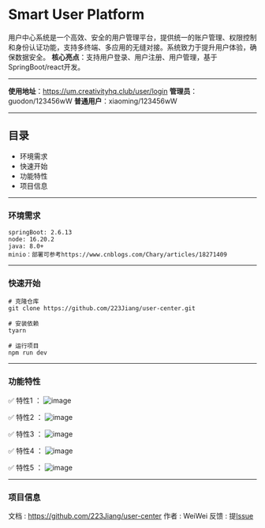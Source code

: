 # Smart User Platform

用户中心系统是一个高效、安全的用户管理平台，提供统一的账户管理、权限控制和身份认证功能，支持多终端、多应用的无缝对接。系统致力于提升用户体验，确保数据安全。
**核心亮点**：支持用户登录、用户注册、用户管理，基于SpringBoot/react开发。

---

**使用地址**：https://um.creativityhq.club/user/login
**管理员**：guodon/123456wW
**普通用户**：xiaoming/123456wW

---

## 目录
- 环境需求
- 快速开始
- 功能特性
- 项目信息

---

### 环境需求
```
springBoot: 2.6.13
node: 16.20.2
java: 8.0+
minio：部署可参考https://www.cnblogs.com/Chary/articles/18271409
```

---

### 快速开始
```
# 克隆仓库
git clone https://github.com/223Jiang/user-center.git

# 安装依赖
tyarn

# 运行项目
npm run dev
```
---

### 功能特性
✅ 特性1 ：
![image](https://github.com/user-attachments/assets/0811c382-2a37-4834-adfd-efc20c8dab48)

✅ 特性2 ：
![image](https://github.com/user-attachments/assets/fce4a133-6166-49ea-a96c-9ed55c8f7caa)

✅ 特性3 ：
![image](https://github.com/user-attachments/assets/92080ae6-6c63-42a7-a88e-8bba659826f0)

✅ 特性4 ：
![image](https://github.com/user-attachments/assets/bdbd4db6-7b91-464b-9221-d7f2c4b04510)

✅ 特性5 ：
![image](https://github.com/user-attachments/assets/ecf0b2ae-375e-4782-afb5-af1169bd3b6a)

---

### 项目信息
文档 : https://github.com/223Jiang/user-center
作者 : WeiWei
反馈 : 提[Issue](https://github.com/223Jiang)
